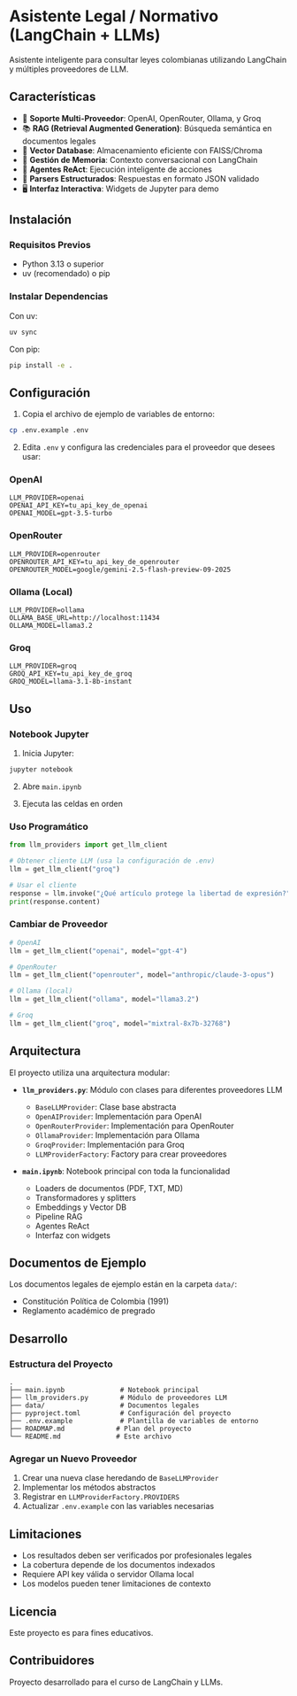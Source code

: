# Asistente Legal / Normativo (LangChain + LLMs)

Asistente inteligente para consultar leyes colombianas utilizando LangChain y múltiples proveedores de LLM.

## Características

- 🤖 **Soporte Multi-Proveedor**: OpenAI, OpenRouter, Ollama, y Groq
- 📚 **RAG (Retrieval Augmented Generation)**: Búsqueda semántica en documentos legales
- 💾 **Vector Database**: Almacenamiento eficiente con FAISS/Chroma
- 🔄 **Gestión de Memoria**: Contexto conversacional con LangChain
- 🎯 **Agentes ReAct**: Ejecución inteligente de acciones
- 📝 **Parsers Estructurados**: Respuestas en formato JSON validado
- 🖥️ **Interfaz Interactiva**: Widgets de Jupyter para demo

## Instalación

### Requisitos Previos

- Python 3.13 o superior
- uv (recomendado) o pip

### Instalar Dependencias

Con uv:

```bash
uv sync
```

Con pip:

```bash
pip install -e .
```

## Configuración

1. Copia el archivo de ejemplo de variables de entorno:

```bash
cp .env.example .env
```

2. Edita `.env` y configura las credenciales para el proveedor que desees usar:

### OpenAI

```env
LLM_PROVIDER=openai
OPENAI_API_KEY=tu_api_key_de_openai
OPENAI_MODEL=gpt-3.5-turbo
```

### OpenRouter

```env
LLM_PROVIDER=openrouter
OPENROUTER_API_KEY=tu_api_key_de_openrouter
OPENROUTER_MODEL=google/gemini-2.5-flash-preview-09-2025
```

### Ollama (Local)

```env
LLM_PROVIDER=ollama
OLLAMA_BASE_URL=http://localhost:11434
OLLAMA_MODEL=llama3.2
```

### Groq

```env
LLM_PROVIDER=groq
GROQ_API_KEY=tu_api_key_de_groq
GROQ_MODEL=llama-3.1-8b-instant
```

## Uso

### Notebook Jupyter

1. Inicia Jupyter:

```bash
jupyter notebook
```

2. Abre `main.ipynb`

3. Ejecuta las celdas en orden

### Uso Programático

```python
from llm_providers import get_llm_client

# Obtener cliente LLM (usa la configuración de .env)
llm = get_llm_client("groq")

# Usar el cliente
response = llm.invoke("¿Qué artículo protege la libertad de expresión?")
print(response.content)
```

### Cambiar de Proveedor

```python
# OpenAI
llm = get_llm_client("openai", model="gpt-4")

# OpenRouter
llm = get_llm_client("openrouter", model="anthropic/claude-3-opus")

# Ollama (local)
llm = get_llm_client("ollama", model="llama3.2")

# Groq
llm = get_llm_client("groq", model="mixtral-8x7b-32768")
```

## Arquitectura

El proyecto utiliza una arquitectura modular:

- **`llm_providers.py`**: Módulo con clases para diferentes proveedores LLM

  - `BaseLLMProvider`: Clase base abstracta
  - `OpenAIProvider`: Implementación para OpenAI
  - `OpenRouterProvider`: Implementación para OpenRouter
  - `OllamaProvider`: Implementación para Ollama
  - `GroqProvider`: Implementación para Groq
  - `LLMProviderFactory`: Factory para crear proveedores

- **`main.ipynb`**: Notebook principal con toda la funcionalidad
  - Loaders de documentos (PDF, TXT, MD)
  - Transformadores y splitters
  - Embeddings y Vector DB
  - Pipeline RAG
  - Agentes ReAct
  - Interfaz con widgets

## Documentos de Ejemplo

Los documentos legales de ejemplo están en la carpeta `data/`:

- Constitución Política de Colombia (1991)
- Reglamento académico de pregrado

## Desarrollo

### Estructura del Proyecto

```
.
├── main.ipynb              # Notebook principal
├── llm_providers.py        # Módulo de proveedores LLM
├── data/                   # Documentos legales
├── pyproject.toml          # Configuración del proyecto
├── .env.example            # Plantilla de variables de entorno
├── ROADMAP.md             # Plan del proyecto
└── README.md              # Este archivo
```

### Agregar un Nuevo Proveedor

1. Crear una nueva clase heredando de `BaseLLMProvider`
2. Implementar los métodos abstractos
3. Registrar en `LLMProviderFactory.PROVIDERS`
4. Actualizar `.env.example` con las variables necesarias

## Limitaciones

- Los resultados deben ser verificados por profesionales legales
- La cobertura depende de los documentos indexados
- Requiere API key válida o servidor Ollama local
- Los modelos pueden tener limitaciones de contexto

## Licencia

Este proyecto es para fines educativos.

## Contribuidores

Proyecto desarrollado para el curso de LangChain y LLMs.
